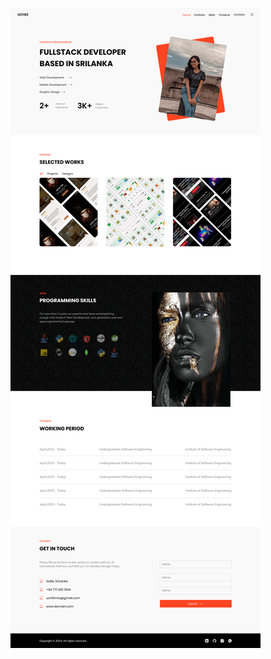 ![img](https://github.com/UchithmaSenevirathne/Frontend-Projects/blob/main/HTML%20-%20CSS/Portfolio/images/portfolio.png)
